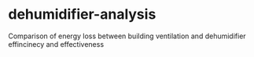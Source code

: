 # dehumidifier-analysis
Comparison of energy loss between building ventilation and dehumidifier effincinecy and effectiveness

